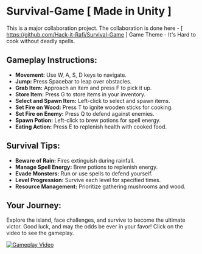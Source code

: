 # Survival-Game [ Made in Unity ]

This is a major collaboration project. The collaboration is done here - [ https://github.com/Hack-it-Rafi/Survival-Game ]
Game Theme - It's Hard to cook without deadly spells.

## Gameplay Instructions:

- **Movement:** Use W, A, S, D keys to navigate.
- **Jump:** Press Spacebar to leap over obstacles.
- **Grab Item:** Approach an item and press F to pick it up.
- **Store Item:** Press G to store items in your inventory.
- **Select and Spawn Item:** Left-click to select and spawn items.
- **Set Fire on Wood:** Press T to ignite wooden sticks for cooking.
- **Set Fire on Enemy:** Press Q to defend against enemies.
- **Spawn Potion:** Left-click to brew potions for spell energy.
- **Eating Action:** Press E to replenish health with cooked food.

## Survival Tips:

- **Beware of Rain:** Fires extinguish during rainfall.
- **Manage Spell Energy:** Brew potions to replenish energy.
- **Evade Monsters:** Run or use spells to defend yourself.
- **Level Progression:** Survive each level for specified times.
- **Resource Management:** Prioritize gathering mushrooms and wood.

## Your Journey:

Explore the island, face challenges, and survive to become the ultimate victor. Good luck, and may the odds be ever in your favor! Click on the video to see the gameplay.

[![Gameplay Video](https://img.youtube.com/vi/skUOGGozj-A/0.jpg)](https://www.youtube.com/watch?v=skUOGGozj-A)
